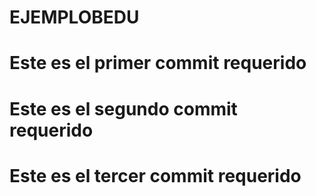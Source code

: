 # EJEMPLOBEDU
# Este es el primer commit requerido
# Este es el segundo commit requerido
# Este es el tercer commit requerido